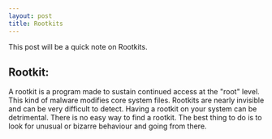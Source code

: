 ```yaml
---
layout: post
title: Rootkits
---
```


This post will be a quick note on Rootkits.

Rootkit:
---------------
A rootkit is a program made to sustain continued access at the "root" level. This kind of malware modifies core system files. Rootkits are nearly invisible and can be very difficult to detect. Having a rootkit on your system can be detrimental. There is no easy way to find a rootkit. The best thing to do is to look for unusual or bizarre behaviour and going from there.
